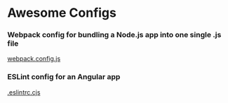 # Awesome Configs

### Webpack config for bundling a Node.js app into one single .js file

[webpack.config.js](./webpack.config.js)

### ESLint config for an Angular app

[.eslintrc.cjs](./.eslintrc.cjs)
